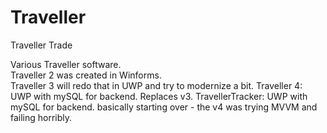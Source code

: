 # Traveller
Traveller Trade

Various Traveller software.  
Traveller 2 was created in Winforms.  
Traveller 3 will redo that in UWP and try to modernize a bit.
Traveller 4: UWP with mySQL for backend. Replaces v3.
TravellerTracker: UWP with mySQL for backend. basically starting over - the v4 was trying MVVM and failing horribly.
